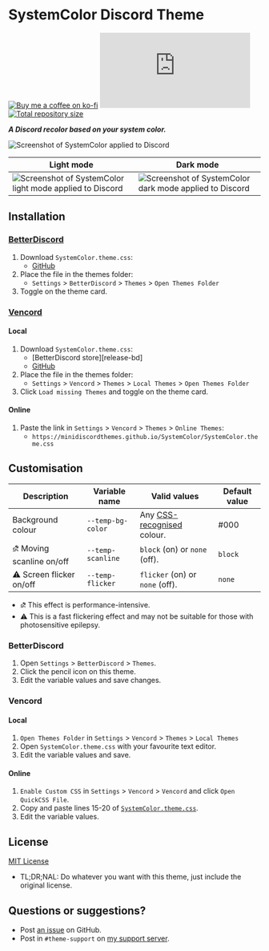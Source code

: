 [screenshot]:       https://cdn.discordapp.com/attachments/946226984005025835/1140494116451532810/SystemColor1.png
[light]:            https://cdn.discordapp.com/attachments/946226984005025835/1140494116451532810/SystemColor1.png
[dark]:             https://cdn.discordapp.com/attachments/946226984005025835/1140494116451532810/SystemColor1.png

[css-color]:        https://developer.mozilla.org/en-US/docs/Web/CSS/color_value
[discord]:          https://discord.gg/uy8nKQVatp

[BetterDiscord]:    https://betterdiscord.app/
[Replugged]:        https://replugged.dev/
[Vencord]:          https://github.com/Vendicated/Vencord

[shield-donate]:    https://img.shields.io/badge/Donate-ko--fi-orange?style=flat-square&logo=kofi&logoColor=orange
[ko-fi]:            https://ko-fi.com/saltssaumure "Buy me a coffee!"

[shield-bd-dl]:     https://img.shields.io/github/downloads/MiniDiscordThemes/SystemColor/SystemColor.theme.css?color=purple&label=Downloads&style=flat-square
[shield-asar-dl]:   https://img.shields.io/github/downloads/MiniDiscordThemes/SystemColor/net.saltssaumure.SystemColor.asar?color=purple&label=Downloads&style=flat-square
[shield-repo-size]: https://img.shields.io/github/repo-size/MiniDiscordThemes/SystemColor?label=Repository&style=flat-square "Total size"

[github]:           https://github.com/MiniDiscordThemes/SystemColor
[issues]:           https://github.com/MiniDiscordThemes/SystemColor/issues
[license]:          https://github.com/MiniDiscordThemes/SystemColor/blob/main/LICENSE
[.theme.css]:       https://github.com/MiniDiscordThemes/SystemColor/blob/main/SystemColor.theme.css

[release-bd-gh]:    https://github.com/MiniDiscordThemes/SystemColor/releases/latest/download/SystemColor.theme.css "Get latest release"

# SystemColor Discord Theme
[![Buy me a coffee on ko-fi][shield-donate]][ko-fi]
[![Theme GitHub downloads][shield-bd-dl]][release-bd-gh]
[![Total repository size][shield-repo-size]][github]

***A Discord recolor based on your system color.***

![Screenshot of SystemColor applied to Discord][screenshot]

| Light mode                                                        | Dark mode                                                       |
| ----------------------------------------------------------------- | --------------------------------------------------------------- |
| ![Screenshot of SystemColor light mode applied to Discord][light] | ![Screenshot of SystemColor dark mode applied to Discord][dark] |

## Installation

### [BetterDiscord][BetterDiscord]
1. Download `SystemColor.theme.css`:
    <!-- - [BetterDiscord store][release-bd] -->
    - [GitHub][release-bd-gh]
2. Place the file in the themes folder:
    - `Settings` > `BetterDiscord` > `Themes` > `Open Themes Folder`
3. Toggle on the theme card.

### [Vencord][Vencord]
#### Local
1. Download `SystemColor.theme.css`:
    - [BetterDiscord store][release-bd]
    - [GitHub][release-bd-gh]
2. Place the file in the themes folder:
    - `Settings` > `Vencord` > `Themes` > `Local Themes` > `Open Themes Folder`
3. Click `Load missing Themes` and toggle on the theme card.
#### Online
1. Paste the link in `Settings` > `Vencord` > `Themes` > `Online Themes`:
    - `https://minidiscordthemes.github.io/SystemColor/SystemColor.theme.css`

## Customisation

| Description                    | Variable name     | Valid values                            | Default value |
| ------------------------------ | ----------------- | --------------------------------------- | ------------- |
| Background colour              | `--temp-bg-color` | Any [CSS-recognised][css-color] colour. | #000          |
| &#9936; Moving scanline on/off | `--temp-scanline` | `block` (on) or `none` (off).           | `block`       |
| &#9888; Screen flicker on/off  | `--temp-flicker`  | `flicker` (on) or `none` (off).         | `none`        |

- &#9936; This effect is performance-intensive.
- &#9888; This is a fast flickering effect and may not be suitable for those with photosensitive epilepsy.

### BetterDiscord
1. Open `Settings` > `BetterDiscord` > `Themes`.
2. Click the pencil icon on this theme.
3. Edit the variable values and save changes.

### Vencord
#### Local
1. `Open Themes Folder` in `Settings` > `Vencord` > `Themes` > `Local Themes`
2. Open `SystemColor.theme.css` with your favourite text editor.
3. Edit the variable values and save.
#### Online
1. `Enable Custom CSS` in `Settings` > `Vencord` > `Vencord` and click `Open QuickCSS File`.
2. Copy and paste lines 15-20 of [`SystemColor.theme.css`][.theme.css].
3. Edit the variable values.

## License
[MIT License][license]
- <span title="Too long; didn't read; not a lawyer">TL;DR;NAL</span>: Do whatever you want with this theme, just include the original license.

## Questions or suggestions?
- Post [an issue][issues] on GitHub.
- Post in `#theme-support` on [my support server][discord].